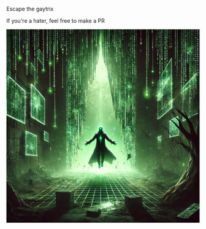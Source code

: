 Escape the gaytrix

If you're a hater, feel free to make a PR

![Escape the gaytrix](https://raw.githubusercontent.com/isaiahbenamoz/isaiahbenamoz.me/refs/heads/main/escape-the-gaytrix.jpg)

